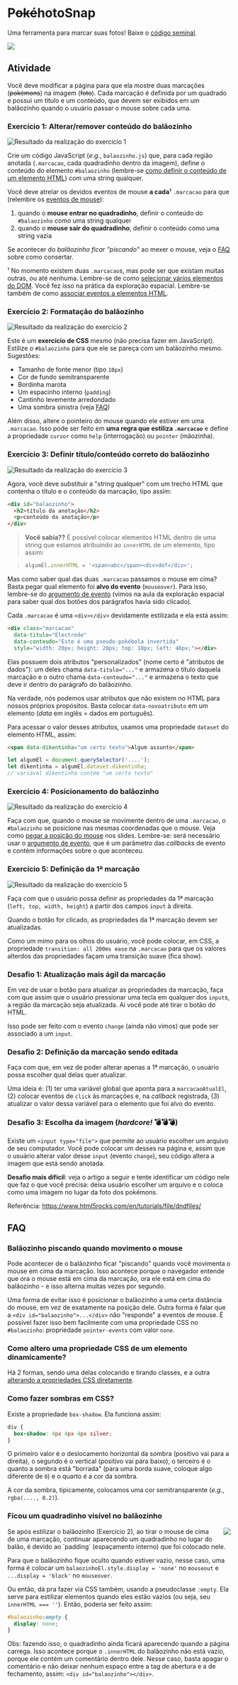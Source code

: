 # P~~oké~~hotoSnap

Uma ferramenta para marcar suas fotos! Baixe o [código seminal][seminal].

![](https://fegemo.github.io/cefet-front-end-large-assets/apng/resultado-final.png)

[seminal]: https://github.com/fegemo/cefet-front-end-snap/archive/main.zip


## Atividade

Você deve modificar a página para que ela mostre duas marcações
(~~pokémons~~) na imagem (~~foto~~). Cada marcação é definida por um
quadrado e possui um título e um conteúdo, que devem ser exibidos em
um balãozinho quando o usuário passar o mouse sobre cada uma.


### Exercício 1: Alterar/remover conteúdo do balãozinho

![Resultado da realização do exercício 1](https://fegemo.github.io/cefet-front-end-large-assets/apng/exercicio-1.png)

Crie um código JavaScript (_e.g._, `balaozinho.js`) que, para cada região
anotada (`.marcacao`, cada quadradinho dentro da imagem), define o
conteúdo do elemento `#balaozinho` (lembre-se
[como definir o conteúdo de um elemento HTML][inner-html]) com uma
string qualquer.

Você deve atrelar os devidos eventos de mouse **a cada¹** `.marcacao`
para que (relembre os [eventos de mouse][eventos-de-mouse]):

1. quando o **mouse entrar no quadradinho**, definir o conteúdo do
   `#balaozinho` como uma string qualquer
2. quando o **mouse sair do quadradinho**, definir o conteúdo como
   uma string vazia

Se acontecer do _balãozinho ficar "piscando"_ ao mexer o mouse, veja o [FAQ](#faq)
sobre como consertar.


¹ No momento existem duas `.marcacao`s, mas pode ser que existam muitas
outras, ou até nenhuma. Lembre-se de como
[selecionar vários elementos do DOM][selecionar-varios]. Você fez isso na
prática da exploração espacial. Lembre-se também de como 
[associar eventos a elementos HTML][associar-eventos].


### Exercício 2: Formatação do balãozinho

![Resultado da realização do exercício 2](https://fegemo.github.io/cefet-front-end-large-assets/apng/exercicio-2.png)

Este é um **exercício de CSS** mesmo (não precisa fazer em JavaScript). Estilize o `#balaozinho` para que ele se pareça com um balãozinho mesmo.
Sugestões:

- Tamanho de fonte menor (tipo `10px`)
- Cor de fundo semitransparente
- Bordinha marota
- Um espacinho interno (`padding`)
- Cantinho levemente arredondado
- Uma sombra sinistra (veja [FAQ](#faq))

Além disso, altere o pointeiro do mouse quando ele estiver 
em uma `.marcacao`. Isso pode ser feito em 
**uma regra que estiliza `.marcacao`** e define a propriedade 
`cursor` como `help` (interrogação) ou `pointer` (mãozinha).


### Exercício 3: Definir título/conteúdo correto do balãozinho

![Resultado da realização do exercício 3](https://fegemo.github.io/cefet-front-end-large-assets/apng/exercicio-3.png)

Agora, você deve substituir a "string qualquer" com um trecho HTML que
contenha o título e o conteúdo da marcação, tipo assim:

```html
<div id="balaozinho">  
  <h2>título da anotação</h2>
  <p>conteúdo da anotação</p>
</div>
```

> **Você sabia??** É possível colocar elementos HTML dentro de uma string que
> estamos atribuindo ao `innerHTML` de um elemento, tipo assim:

> ~~~js
> algumEl.innerHTML = '<span>abc</span><div>def</div>';
> ~~~

Mas como saber qual das duas `.marcacao` passamos o mouse em cima?
Basta pegar qual elemento foi **alvo do evento** (`mouseover`). Para
isso, lembre-se do [argumento de evento][argumento-de-evento] (vimos
na aula da exploração espacial para saber qual dos botões dos parágrafos
havia sido clicado).


Cada `.marcacao` é uma `<div></div>` devidamente estilizada e ela
está assim:

```html
<div class="marcacao"
  data-titulo="Electrode"
  data-conteudo="Este é uma pseudo-pokébola invertida"
  style="width: 20px; height: 20px; top: 10px; left: 40px;"></div>
```

Elas possuem dois atributos "personalizados" (nome certo é "atributos de dados"):
um deles chama `data-titulo="..."` e armazena o título
daquela marcação e o outro chama `data-conteudo="..."` e armazena o 
texto que deve ir dentro do parágrafo do balãozinho.

Na verdade, nós podemos usar atributos que não existem no HTML para
nossos próprios propósitos. Basta colocar `data-novoatributo` em um
elemento (_data_ em inglês = dados em português).

Para acessar o valor desses atributos, usamos uma propriedade `dataset`
do elemento HTML, assim:

```html
<span data-dikentinha="um certo texto">Algum assunto</span>
```
```js
let algumEl = document.querySelector('....');
let dikentinha = algumEl.dataset.dikentinha;
// variável dikentinha contém "um certo texto"
```


### Exercício 4: Posicionamento do balãozinho

![Resultado da realização do exercício 4](https://fegemo.github.io/cefet-front-end-large-assets/apng/exercicio-4.png)

Faça com que, quando o mouse se movimente dentro de uma `.marcacao`,
o `#balaozinho` se posicione nas mesmas coordenadas que o mouse. Veja
como [pegar a posição do mouse][posicao-mouse] nos slides. Lembre-se:
será necessário usar o [argumento de evento][argumento-de-evento],
que é um parâmetro das _callbacks_ de evento e contém informações
sobre o que aconteceu.


### Exercício 5: Definição da 1ª marcação

![Resultado da realização do exercício 5](https://fegemo.github.io/cefet-front-end-large-assets/apng/exercicio-5.png)

Faça com que o usuário possa definir as propriedades da 1ª marcação
(`left, top, width, height`) a partir dos campos `input` à direita.

Quando o botão for clicado, as propriedades da 1ª marcação devem ser
atualizadas.

Como um mimo para os olhos do usuário, você pode colocar, em CSS, a
propriedade `transition: all 200ms ease` na `.marcacao` para que os
valores alterdos das propriedades façam uma transição suave (fica show).


### Desafio 1: Atualização mais ágil da marcação

Em vez de usar o botão para atualizar as propriedades da marcação,
faça com que assim que o usuário pressionar uma tecla em qualquer dos
`input`s, a região da marcação seja atualizada. Aí você pode até tirar o
botão do HTML.

Isso pode ser feito com o evento `change` (ainda não vimos) que pode ser
associado a um `input`.


### Desafio 2: Definição da marcação sendo editada

Faça com que, em vez de poder alterar apenas a 1ª marcação, o usuário
possa escolher qual delas quer atualizar.

Uma ideia é: (1) ter uma variável global que aponta para a `marcacaoAtualEl`,
(2) colocar eventos de `click` às marcações e, na _callback_ registrada, (3)
atualizar o valor dessa variável para o elemento que foi alvo do evento.


### Desafio 3: Escolha da imagem (_hardcore!_ 💣💣💣)

Existe um `<input type="file">` que permite ao usuário escolher um arquivo
de seu computador. Você pode colocar um desses na página e, assim que o
usuário alterar valor desse `input` (evento `change`), seu código altera a
imagem que está sendo anotada.

**Desafio mais difícil**: veja o artigo a seguir e tente identificar um código
nele que faz o que você precisa: deixa usuário escolher um arquivo e
o coloca como uma imagem no lugar da foto dos pokémons.

Referência: https://www.html5rocks.com/en/tutorials/file/dndfiles/


## FAQ


### Balãozinho piscando quando movimento o mouse

Pode acontecer de o balãozinho ficar "piscando" quando você movimenta o
mouse em cima da marcação. Isso acontece porque o navegador entende
que ora o mouse está em cima da marcação, ora ele está em cima do
balãozinho - e isso alterna muitas vezes por segundo.

Uma forma de evitar isso é posicionar o balãozinho a uma certa distância
do mouse, em vez de exatamente na posição dele. Outra forma é falar que
a `<div id="balaozinho">...</div>` não "responde" a eventos de mouse.
É possível fazer isso bem facilmente com uma propriedade CSS no
`#balaozinho`: propriedade `pointer-events` com valor `none`.


### Como altero uma propriedade CSS de um elemento dinamicamente?

Há 2 formas, sendo uma delas colocando e tirando classes, e a outra
[alterando a propriedades CSS diretamente][alterando-estilo-via-js].


### Como fazer sombras em CSS?

Existe a propriedade `box-shadow`. Ela funciona assim:

```css
div {
  box-shadow: 4px 4px 4px silver;
}
```

O primeiro valor é o deslocamento horizontal da sombra (positivo vai para
a direita), o segundo é o vertical (positivo vai para baixo), o terceiro
é o quanto a sombra está "borrada" (para uma borda suave, coloque algo
diferente de `0`) e o quarto é a cor da sombra.

A cor da sombra, tipicamente, colocamos uma cor semitransparente
(_e.g._, `rgba(...., 0.2)`).


### Ficou um quadradinho visível no balãozinho

<img src="img/empty.png" style="float: right; margin-left: 1em; margin-bottom: 1em;">
Se após estilizar o balãozinho (Exercício 2), ao tirar o mouse
de cima de uma marcação, continuar aparecendo um quadradinho
no lugar do balão, é devido ao `padding` (espaçamento interno)
que foi colocado nele.

Para que o balãozinho fique oculto quando estiver vazio, nesse
caso, uma forma é colocar um `balaozinhoEl.style.display = 'none'` no `mouseout` e `...display = 'block'` no `mouseover`.

Ou então, dá pra fazer via CSS também, usando a pseudoclasse 
`:empty`. Ela serve para estilizar elementos quando eles estão
vazios (ou seja, seu `innerHTML === ''`). Então, poderia ser
feito assim:

```css
#balaozinho:empty {
  display: none;
}
```

Obs: fazendo isso, o quadradinho ainda ficará aparecendo quando
a página carrega. Isso acontece porque o `.innerHTML` do balãozinho
não está vazio, porque ele contém um comentário dentro dele.
Nesse caso, basta apagar o comentário e não deixar nenhum espaço
entre a tag de abertura e a de fechamento, assim: `<div id="balaozinho"></div>`.

[inner-html]: https://fegemo.github.io/cefet-front-end/classes/js2/#alterando-o-conteudo
[selecionar-varios]: https://fegemo.github.io/cefet-front-end/classes/js2/#selecionando-varios-elementos
[posicao-mouse]: https://fegemo.github.io/cefet-front-end/classes/js3/#posicao-mouse
[alterando-estilo-via-js]: https://fegemo.github.io/cefet-front-end/classes/js3/#estilizando-elementos-dinamicamente
[associar-eventos]: https://fegemo.github.io/cefet-front-end/classes/js1/#evento-clique
[eventos-de-mouse]: https://fegemo.github.io/cefet-front-end/classes/js3/#eventos-de-mouse
[argumento-de-evento]: https://fegemo.github.io/cefet-front-end/classes/js2/#argumento-de-click